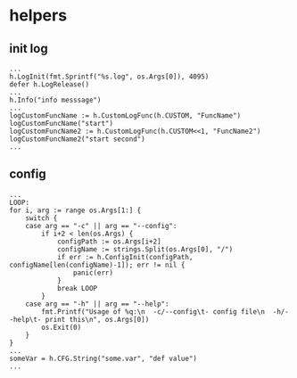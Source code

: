 # helpers
## init log
	...
	h.LogInit(fmt.Sprintf("%s.log", os.Args[0]), 4095)
	defer h.LogRelease()
	...
	h.Info("info messsage")
	...
	logCustomFuncName := h.CustomLogFunc(h.CUSTOM, "FuncName")
	logCustomFuncName("start")
	logCustomFuncName2 := h.CustomLogFunc(h.CUSTOM<<1, "FuncName2")
	logCustomFuncName2("start second")
	...
## config
	...
	LOOP:
	for i, arg := range os.Args[1:] {
		switch {
		case arg == "-c" || arg == "--config":
			if i+2 < len(os.Args) {
				configPath := os.Args[i+2]
				configName := strings.Split(os.Args[0], "/")
				if err := h.ConfigInit(configPath, configName[len(configName)-1]); err != nil {
					panic(err)
				}
				break LOOP
			}
		case arg == "-h" || arg == "--help":
			fmt.Printf("Usage of %q:\n  -c/--config\t- config file\n  -h/--help\t- print this\n", os.Args[0])
			os.Exit(0)
		}
	}
	...
	someVar = h.CFG.String("some.var", "def value")
	...
